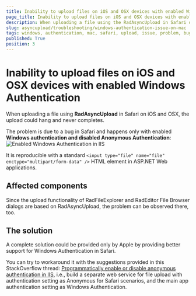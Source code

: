 ```yaml
---
title: Inability to upload files on iOS and OSX devices with enabled Windows Authentication
page_title: Inability to upload files on iOS and OSX devices with enabled Windows Authentication | RadAsyncUpload for ASP.NET AJAX Documentation
description: When uploading a file using the RadAsyncUpload in Safari on iOS and OSX, the upload could hang and never completes.
slug: asyncupload/troubleshooting/windows-authentication-issue-on-mac
tags: windows, authentication, mac, safari, upload, issue, problem, bug
published: True
position: 3
---
```


# Inability to upload files on iOS and OSX devices with enabled Windows Authentication
When uploading a file using **RadAsyncUpload** in Safari on iOS and OSX, the upload could hang and never completes.
 
The problem is due to a bug in Safari and happens only with enabled **Windows authentication and disabled Anonymous Authentication**:
![Enabled Windows Authentication in IIS](../images/windows-authentication-enabled.png) 

It is reproducible with a standard `<input type="file" name="file" enctype="multipart/form-data" />` HTML element in ASP.NET Web applications.

## Affected components
Since the upload functionality of RadFileExplorer and RadEditor File Browser dialogs are based on RadAsyncUpload, the problem can be observed there, too.
 
## The solution
A complete solution could be provided only by Apple by providing better support for Windows Authentication in Safari. 

You can try to workaround it with the suggestions provided in this StackOverflow thread: [Programmatically enable or disable anonymous authentication in IIS](http://stackoverflow.com/questions/28419304/programmatically-enable-or-disable-anonymous-authentication-in-iis), i.e., build a separate web service for file upload with authentication setting as Anonymous for Safari scenarios, and the main app authentication setting as Windows Authentication.
